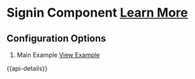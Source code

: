 # Signin Component [Learn More](#)

## Configuration Options

1. Main Example [View Example](../components/signin/example-index)

{{api-details}}
